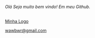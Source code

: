 ###### Olá Seja muito bem vindo! Em meu Github.

<a href="https://uploaddeimagens.com.br/images/003/838/498/original/ImagensTI.png?1650582479" title="Clique e acesse agora!">Minha Logo</a>

<a href="mailto:wawbwr@gmail.com">wawbwr@gmail.com</a>


<!--
**wbrtech/wbrtech** is a ✨ _special_ ✨ repository because its `README.md` (this file) appears on your GitHub profile.

Here are some ideas to get you started:

- 🔭 I’m currently working on ...
- 🌱 I’m currently learning ...
- 👯 I’m looking to collaborate on ...
- 🤔 I’m looking for help with ...
- 💬 Ask me about ...
- 📫 How to reach me: ...
- 😄 Pronouns: ...
- ⚡ Fun fact: ...
-->
